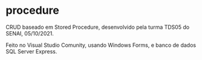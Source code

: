 # procedure
CRUD baseado em Stored Procedure, desenvolvido pela turma TDS05 do SENAI, 05/10/2021.

Feito no Visual Studio Comunity, usando Windows Forms, e banco de dados SQL Server Express.
